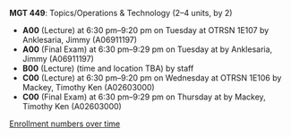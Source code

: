 **MGT 449**: Topics/Operations & Technology (2–4 units, by 2)

- **A00** (Lecture) at 6:30 pm–9:20 pm on Tuesday at OTRSN 1E107 by Anklesaria, Jimmy (A06911197)
- **A00** (Final Exam) at 6:30 pm–9:29 pm on Tuesday at   by Anklesaria, Jimmy (A06911197)
- **B00** (Lecture) (time and location TBA) by staff
- **C00** (Lecture) at 6:30 pm–9:20 pm on Wednesday at OTRSN 1E106 by Mackey, Timothy Ken (A02603000)
- **C00** (Final Exam) at 6:30 pm–9:29 pm on Thursday at   by Mackey, Timothy Ken (A02603000)

[Enrollment numbers over time](./MGT449.tsv)
